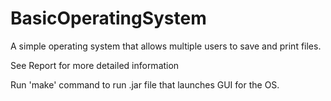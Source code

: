 # BasicOperatingSystem
A simple operating system that allows multiple users to save and print files.

See Report for more detailed information

Run 'make' command to run .jar file that launches GUI for the OS.
